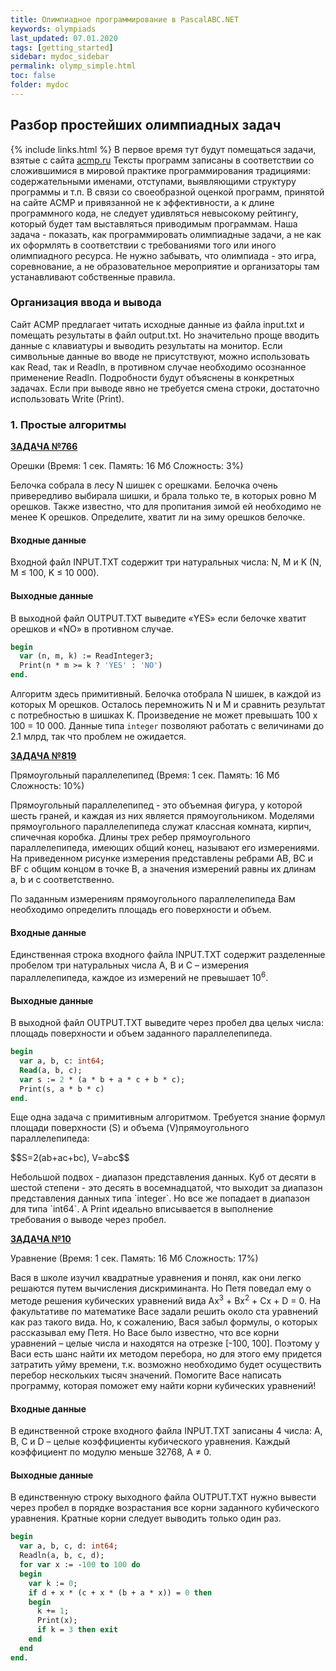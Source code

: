 ```yaml
---
title: Олимпиадное программирование в PascalABC.NET
keywords: olympiads
last_updated: 07.01.2020
tags: [getting_started]
sidebar: mydoc_sidebar
permalink: olymp_simple.html
toc: false
folder: mydoc
---
```


## Разбор простейших олимпиадных задач

{% include links.html %}
В первое время тут будут помещаться задачи, взятые с сайта [acmp.ru](https://acmp.ru) 
Тексты программ записаны в соответствии со сложившимися в мировой практике программирования традициями: содержательными именами, отступами, выявляющими структуру программы и т.п. В связи со своеобразной оценкой программ, принятой на сайте ACMP и привязанной не к эффективности, а к длине программного кода, не следует удивляться невысокому рейтингу, который будет там выставляться приводимым программам. Наша задача - показать, как программировать олимпиадные задачи, а не как их оформлять в соответствии с требованиями того или иного олимпиадного ресурса. Не нужно забывать, что олимпиада - это игра, соревнование, а не образовательное мероприятие и организаторы там устанавливают собственные правила.

### Организация ввода и вывода
Сайт ACMP предлагает читать исходные данные из файла input.txt и помещать результаты в файл output.txt. Но значительно проще вводить данные с клавиатуры и выводить результаты на монитор. Если символьные данные во вводе не присутствуют, можно использовать как Read, так и Readln, в противном случае необходимо осознанное применение Readln. Подробности будут объяснены в конкретных задачах. Если при выводе явно не требуется смена строки, достаточно использовать Write (Print).

### 1. Простые алгоритмы

[**ЗАДАЧА №766**](https://acmp.ru/index.asp?main=task&id_task=766)   
	
Орешки
(Время: 1 сек. Память: 16 Мб Сложность: 3%)

Белочка собрала в лесу N шишек c орешками. Белочка очень привередливо выбирала шишки, и брала только те, в которых ровно M орешков. Также известно, что для пропитания зимой ей необходимо не менее K орешков. Определите, хватит ли на зиму орешков белочке.

#### Входные данные
Входной файл INPUT.TXT содержит три натуральных числа: N, M и K (N, M ≤ 100, K ≤ 10 000).

#### Выходные данные
В выходной файл OUTPUT.TXT выведите «YES» если белочке хватит орешков и «NO» в противном случае.

```pascal
begin
  var (n, m, k) := ReadInteger3;
  Print(n * m >= k ? 'YES' : 'NO') 
end.
```

Алгоритм здесь примитивный. Белочка отобрала N шишек, в каждой из которых М орешков. Осталось перемножить N и M и сравнить результат с потребностью в шишках K. Произведение не может превышать 100 х 100 = 10 000. Данные типа `integer` позволяют работать с величинами до 2.1 млрд, так что проблем не ожидается.

[**ЗАДАЧА №819**](https://acmp.ru/index.asp?main=task&id_task=819) 		
	
Прямоугольный параллелепипед
(Время: 1 сек. Память: 16 Мб Сложность: 10%)

Прямоугольный параллелепипед - это объемная фигура, у которой шесть граней, и каждая из них является прямоугольником. Моделями прямоугольного параллелепипеда служат классная комната, кирпич, спичечная коробка. Длины трех ребер прямоугольного параллелепипеда, имеющих общий конец, называют его измерениями. На приведенном рисунке измерения представлены ребрами AB, BC и BF с общим концом в точке B, а значения измерений равны их длинам a, b и c соответственно.

По заданным измерениям прямоугольного параллелепипеда Вам необходимо определить площадь его поверхности и объем.
#### Входные данные
Единственная строка входного файла INPUT.TXT содержит разделенные пробелом три натуральных числа A, B и С – измерения параллелепипеда, каждое из измерений не превышает 10<sup>6</sup>.

#### Выходные данные
В выходной файл OUTPUT.TXT выведите через пробел два целых числа: площадь поверхности и объем заданного параллелепипеда.

```pascal
begin
  var a, b, c: int64;
  Read(a, b, c);
  var s := 2 * (a * b + a * c + b * c);
  Print(s, a * b * c)
end.
```

Еще одна задача с примитивным алгоритмом. Требуется знание формул площади поверхности (S) и объема (V)прямоугольного параллелепипеда:
<p>$$S=2(ab+ac+bc), V=abc$$</p>
Небольшой подвох - диапазон представления данных. Куб от десяти в шестой степени - это десять в восемнадцатой, что выходит за диапазон представления данных типа `integer`. Но все же попадает в диапазон для типа `int64`. А Print идеально вписывается в выполнение требования о выводе через пробел.

[**ЗАДАЧА №10**](https://acmp.ru/index.asp?main=task&id_task=10) 		
	
Уравнение
(Время: 1 сек. Память: 16 Мб Сложность: 17%)

Вася в школе изучил квадратные уравнения и понял, как они легко решаются путем вычисления дискриминанта. Но Петя поведал ему о методе решения кубических уравнений вида Ax<sup>3</sup> + Bx<sup>2</sup> + Cx + D = 0. На факультативе по математике Васе задали решить около ста уравнений как раз такого вида. Но, к сожалению, Вася забыл формулы, о которых рассказывал ему Петя. Но Васе было известно, что все корни уравнений – целые числа и находятся на отрезке \[-100, 100]. Поэтому у Васи есть шанс найти их методом перебора, но для этого ему придется затратить уйму времени, т.к. возможно необходимо будет осуществить перебор нескольких тысяч значений. Помогите Васе написать программу, которая поможет ему найти корни кубических уравнений!
#### Входные данные
В единственной строке входного файла INPUT.TXT записаны 4 числа: A, B, C и D – целые коэффициенты кубического уравнения. Каждый коэффициент по модулю меньше 32768, A ≠ 0.

#### Выходные данные
В единственную строку выходного файла OUTPUT.TXT нужно вывести через пробел в порядке возрастания все корни заданного кубического уравнения. Кратные корни следует выводить только один раз.

```pascal
begin
  var a, b, c, d: int64;
  Readln(a, b, c, d);
  for var x := -100 to 100 do
  begin 
    var k := 0;
    if d + x * (c + x * (b + a * x)) = 0 then
    begin
      k += 1;
      Print(x);
      if k = 3 then exit
    end
  end 
end.
```
